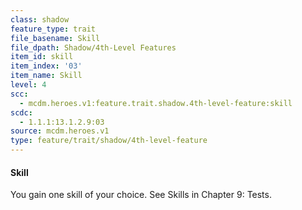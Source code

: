 ```yaml
---
class: shadow
feature_type: trait
file_basename: Skill
file_dpath: Shadow/4th-Level Features
item_id: skill
item_index: '03'
item_name: Skill
level: 4
scc:
  - mcdm.heroes.v1:feature.trait.shadow.4th-level-feature:skill
scdc:
  - 1.1.1:13.1.2.9:03
source: mcdm.heroes.v1
type: feature/trait/shadow/4th-level-feature
---
```


#### Skill

You gain one skill of your choice. See Skills in Chapter 9: Tests.
